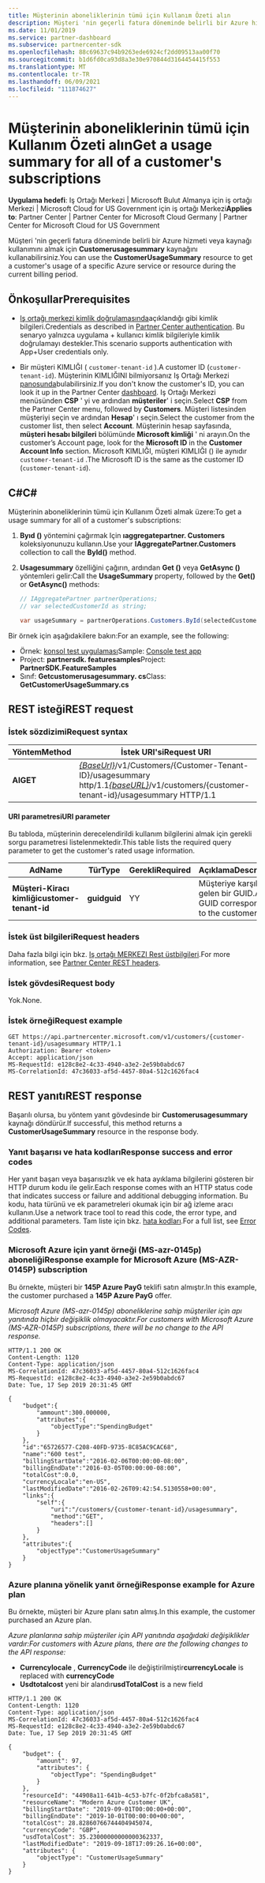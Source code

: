```yaml
---
title: Müşterinin aboneliklerinin tümü için Kullanım Özeti alın
description: Müşteri 'nin geçerli fatura döneminde belirli bir Azure hizmeti veya kaynağı kullanımını almak için CustomerUsageSummary kaynağını kullanabilirsiniz.
ms.date: 11/01/2019
ms.service: partner-dashboard
ms.subservice: partnercenter-sdk
ms.openlocfilehash: 88c69637c94b9263ede6924cf2dd09513aa00f70
ms.sourcegitcommit: b1d6fd0ca93d8a3e30e970844d3164454415f553
ms.translationtype: MT
ms.contentlocale: tr-TR
ms.lasthandoff: 06/09/2021
ms.locfileid: "111874627"
---
```

# <a name="get-a-usage-summary-for-all-of-a-customers-subscriptions"></a><span data-ttu-id="1b8da-103">Müşterinin aboneliklerinin tümü için Kullanım Özeti alın</span><span class="sxs-lookup"><span data-stu-id="1b8da-103">Get a usage summary for all of a customer's subscriptions</span></span>

<span data-ttu-id="1b8da-104">**Uygulama hedefi**: Iş Ortağı Merkezi | Microsoft Bulut Almanya için iş ortağı Merkezi | Microsoft Cloud for US Government için iş ortağı Merkezi</span><span class="sxs-lookup"><span data-stu-id="1b8da-104">**Applies to**: Partner Center | Partner Center for Microsoft Cloud Germany | Partner Center for Microsoft Cloud for US Government</span></span>

<span data-ttu-id="1b8da-105">Müşteri 'nin geçerli fatura döneminde belirli bir Azure hizmeti veya kaynağı kullanımını almak için **Customerusagesummary** kaynağını kullanabilirsiniz.</span><span class="sxs-lookup"><span data-stu-id="1b8da-105">You can use the **CustomerUsageSummary** resource to get a customer's usage of a specific Azure service or resource during the current billing period.</span></span>

## <a name="prerequisites"></a><span data-ttu-id="1b8da-106">Önkoşullar</span><span class="sxs-lookup"><span data-stu-id="1b8da-106">Prerequisites</span></span>

- <span data-ttu-id="1b8da-107">[Iş ortağı merkezi kimlik doğrulamasında](partner-center-authentication.md)açıklandığı gibi kimlik bilgileri.</span><span class="sxs-lookup"><span data-stu-id="1b8da-107">Credentials as described in [Partner Center authentication](partner-center-authentication.md).</span></span> <span data-ttu-id="1b8da-108">Bu senaryo yalnızca uygulama + kullanıcı kimlik bilgileriyle kimlik doğrulamayı destekler.</span><span class="sxs-lookup"><span data-stu-id="1b8da-108">This scenario supports authentication with App+User credentials only.</span></span>

- <span data-ttu-id="1b8da-109">Bir müşteri KIMLIĞI ( `customer-tenant-id` ).</span><span class="sxs-lookup"><span data-stu-id="1b8da-109">A customer ID (`customer-tenant-id`).</span></span> <span data-ttu-id="1b8da-110">Müşterinin KIMLIĞINI bilmiyorsanız Iş Ortağı Merkezi [panosunda](https://partner.microsoft.com/dashboard)bulabilirsiniz.</span><span class="sxs-lookup"><span data-stu-id="1b8da-110">If you don't know the customer's ID, you can look it up in the Partner Center [dashboard](https://partner.microsoft.com/dashboard).</span></span> <span data-ttu-id="1b8da-111">Iş Ortağı Merkezi menüsünden **CSP** ' yi ve ardından **müşteriler**' i seçin.</span><span class="sxs-lookup"><span data-stu-id="1b8da-111">Select **CSP** from the Partner Center menu, followed by **Customers**.</span></span> <span data-ttu-id="1b8da-112">Müşteri listesinden müşteriyi seçin ve ardından **Hesap**' ı seçin.</span><span class="sxs-lookup"><span data-stu-id="1b8da-112">Select the customer from the customer list, then select **Account**.</span></span> <span data-ttu-id="1b8da-113">Müşterinin hesap sayfasında, **müşteri hesabı bilgileri** bölümünde **Microsoft kimliği** ' ni arayın.</span><span class="sxs-lookup"><span data-stu-id="1b8da-113">On the customer’s Account page, look for the **Microsoft ID** in the **Customer Account Info** section.</span></span> <span data-ttu-id="1b8da-114">Microsoft KIMLIĞI, müşteri KIMLIĞI () ile aynıdır `customer-tenant-id` .</span><span class="sxs-lookup"><span data-stu-id="1b8da-114">The Microsoft ID is the same as the customer ID  (`customer-tenant-id`).</span></span>

## <a name="c"></a><span data-ttu-id="1b8da-115">C\#</span><span class="sxs-lookup"><span data-stu-id="1b8da-115">C\#</span></span>

<span data-ttu-id="1b8da-116">Müşterinin aboneliklerinin tümü için Kullanım Özeti almak üzere:</span><span class="sxs-lookup"><span data-stu-id="1b8da-116">To get a usage summary for all of a customer's subscriptions:</span></span>

1. <span data-ttu-id="1b8da-117">**Byıd ()** yöntemini çağırmak Için **ıaggregatepartner. Customers** koleksiyonunuzu kullanın.</span><span class="sxs-lookup"><span data-stu-id="1b8da-117">Use your **IAggregatePartner.Customers** collection to call the **ById()** method.</span></span>

2. <span data-ttu-id="1b8da-118">**Usagesummary** özelliğini çağırın, ardından **Get ()** veya **GetAsync ()** yöntemleri gelir:</span><span class="sxs-lookup"><span data-stu-id="1b8da-118">Call the **UsageSummary** property, followed by the **Get()** or **GetAsync()** methods:</span></span>

    ``` csharp
    // IAggregatePartner partnerOperations;
    // var selectedCustomerId as string;

    var usageSummary = partnerOperations.Customers.ById(selectedCustomerId).UsageSummary.Get();
    ```

<span data-ttu-id="1b8da-119">Bir örnek için aşağıdakilere bakın:</span><span class="sxs-lookup"><span data-stu-id="1b8da-119">For an example, see the following:</span></span>

- <span data-ttu-id="1b8da-120">Örnek: [konsol test uygulaması](console-test-app.md)</span><span class="sxs-lookup"><span data-stu-id="1b8da-120">Sample: [Console test app](console-test-app.md)</span></span>
- <span data-ttu-id="1b8da-121">Project: **partnersdk. featuresamples**</span><span class="sxs-lookup"><span data-stu-id="1b8da-121">Project: **PartnerSDK.FeatureSamples**</span></span>
- <span data-ttu-id="1b8da-122">Sınıf: **Getcustomerusagesummary. cs**</span><span class="sxs-lookup"><span data-stu-id="1b8da-122">Class: **GetCustomerUsageSummary.cs**</span></span>

## <a name="rest-request"></a><span data-ttu-id="1b8da-123">REST isteği</span><span class="sxs-lookup"><span data-stu-id="1b8da-123">REST request</span></span>

### <a name="request-syntax"></a><span data-ttu-id="1b8da-124">İstek sözdizimi</span><span class="sxs-lookup"><span data-stu-id="1b8da-124">Request syntax</span></span>

| <span data-ttu-id="1b8da-125">Yöntem</span><span class="sxs-lookup"><span data-stu-id="1b8da-125">Method</span></span>  | <span data-ttu-id="1b8da-126">İstek URI'si</span><span class="sxs-lookup"><span data-stu-id="1b8da-126">Request URI</span></span>                                                                                         |
|---------|-----------------------------------------------------------------------------------------------------|
| <span data-ttu-id="1b8da-127">**Al**</span><span class="sxs-lookup"><span data-stu-id="1b8da-127">**GET**</span></span> | <span data-ttu-id="1b8da-128">[*{BaseUrl}*](partner-center-rest-urls.md)/v1/Customers/{Customer-Tenant-ID}/usagesummary http/1.1</span><span class="sxs-lookup"><span data-stu-id="1b8da-128">[*{baseURL}*](partner-center-rest-urls.md)/v1/customers/{customer-tenant-id}/usagesummary HTTP/1.1</span></span> |

#### <a name="uri-parameter"></a><span data-ttu-id="1b8da-129">URI parametresi</span><span class="sxs-lookup"><span data-stu-id="1b8da-129">URI parameter</span></span>

<span data-ttu-id="1b8da-130">Bu tabloda, müşterinin derecelendirildi kullanım bilgilerini almak için gerekli sorgu parametresi listelenmektedir.</span><span class="sxs-lookup"><span data-stu-id="1b8da-130">This table lists the required query parameter to get the customer's rated usage information.</span></span>

| <span data-ttu-id="1b8da-131">Ad</span><span class="sxs-lookup"><span data-stu-id="1b8da-131">Name</span></span>                   | <span data-ttu-id="1b8da-132">Tür</span><span class="sxs-lookup"><span data-stu-id="1b8da-132">Type</span></span>     | <span data-ttu-id="1b8da-133">Gerekli</span><span class="sxs-lookup"><span data-stu-id="1b8da-133">Required</span></span> | <span data-ttu-id="1b8da-134">Açıklama</span><span class="sxs-lookup"><span data-stu-id="1b8da-134">Description</span></span>                           |
|------------------------|----------|----------|---------------------------------------|
| <span data-ttu-id="1b8da-135">**Müşteri-Kiracı kimliği**</span><span class="sxs-lookup"><span data-stu-id="1b8da-135">**customer-tenant-id**</span></span> | <span data-ttu-id="1b8da-136">**guid**</span><span class="sxs-lookup"><span data-stu-id="1b8da-136">**guid**</span></span> | <span data-ttu-id="1b8da-137">Y</span><span class="sxs-lookup"><span data-stu-id="1b8da-137">Y</span></span>        | <span data-ttu-id="1b8da-138">Müşteriye karşılık gelen bir GUID.</span><span class="sxs-lookup"><span data-stu-id="1b8da-138">A GUID corresponding to the customer.</span></span> |

### <a name="request-headers"></a><span data-ttu-id="1b8da-139">İstek üst bilgileri</span><span class="sxs-lookup"><span data-stu-id="1b8da-139">Request headers</span></span>

<span data-ttu-id="1b8da-140">Daha fazla bilgi için bkz. [Iş ortağı MERKEZI Rest üstbilgileri](headers.md).</span><span class="sxs-lookup"><span data-stu-id="1b8da-140">For more information, see [Partner Center REST headers](headers.md).</span></span>

### <a name="request-body"></a><span data-ttu-id="1b8da-141">İstek gövdesi</span><span class="sxs-lookup"><span data-stu-id="1b8da-141">Request body</span></span>

<span data-ttu-id="1b8da-142">Yok.</span><span class="sxs-lookup"><span data-stu-id="1b8da-142">None.</span></span>

### <a name="request-example"></a><span data-ttu-id="1b8da-143">İstek örneği</span><span class="sxs-lookup"><span data-stu-id="1b8da-143">Request example</span></span>

```http
GET https://api.partnercenter.microsoft.com/v1/customers/{customer-tenant-id}/usagesummary HTTP/1.1
Authorization: Bearer <token>
Accept: application/json
MS-RequestId: e128c8e2-4c33-4940-a3e2-2e59b0abdc67
MS-CorrelationId: 47c36033-af5d-4457-80a4-512c1626fac4
```

## <a name="rest-response"></a><span data-ttu-id="1b8da-144">REST yanıtı</span><span class="sxs-lookup"><span data-stu-id="1b8da-144">REST response</span></span>

<span data-ttu-id="1b8da-145">Başarılı olursa, bu yöntem yanıt gövdesinde bir **Customerusagesummary** kaynağı döndürür.</span><span class="sxs-lookup"><span data-stu-id="1b8da-145">If successful, this method returns a **CustomerUsageSummary** resource in the response body.</span></span>

### <a name="response-success-and-error-codes"></a><span data-ttu-id="1b8da-146">Yanıt başarısı ve hata kodları</span><span class="sxs-lookup"><span data-stu-id="1b8da-146">Response success and error codes</span></span>

<span data-ttu-id="1b8da-147">Her yanıt başarı veya başarısızlık ve ek hata ayıklama bilgilerini gösteren bir HTTP durum kodu ile gelir.</span><span class="sxs-lookup"><span data-stu-id="1b8da-147">Each response comes with an HTTP status code that indicates success or failure and additional debugging information.</span></span> <span data-ttu-id="1b8da-148">Bu kodu, hata türünü ve ek parametreleri okumak için bir ağ izleme aracı kullanın.</span><span class="sxs-lookup"><span data-stu-id="1b8da-148">Use a network trace tool to read this code, the error type, and additional parameters.</span></span> <span data-ttu-id="1b8da-149">Tam liste için bkz. [hata kodları](error-codes.md).</span><span class="sxs-lookup"><span data-stu-id="1b8da-149">For a full list, see [Error Codes](error-codes.md).</span></span>

### <a name="response-example-for-microsoft-azure-ms-azr-0145p-subscription"></a><span data-ttu-id="1b8da-150">Microsoft Azure için yanıt örneği (MS-azr-0145p) aboneliği</span><span class="sxs-lookup"><span data-stu-id="1b8da-150">Response example for Microsoft Azure (MS-AZR-0145P) subscription</span></span>

<span data-ttu-id="1b8da-151">Bu örnekte, müşteri bir **145P Azure PayG** teklifi satın almıştır.</span><span class="sxs-lookup"><span data-stu-id="1b8da-151">In this example, the customer purchased a **145P Azure PayG** offer.</span></span>

<span data-ttu-id="1b8da-152">*Microsoft Azure (MS-azr-0145p) aboneliklerine sahip müşteriler için apı yanıtında hiçbir değişiklik olmayacaktır.*</span><span class="sxs-lookup"><span data-stu-id="1b8da-152">*For customers with Microsoft Azure (MS-AZR-0145P) subscriptions, there will be no change to the API response.*</span></span>

```http
HTTP/1.1 200 OK
Content-Length: 1120
Content-Type: application/json
MS-CorrelationId: 47c36033-af5d-4457-80a4-512c1626fac4
MS-RequestId: e128c8e2-4c33-4940-a3e2-2e59b0abdc67
Date: Tue, 17 Sep 2019 20:31:45 GMT

{
    "budget":{
        "ammount":300.000000,
        "attributes":{
            "objectType":"SpendingBudget"
        }
    },
    "id":"65726577-C208-40FD-9735-8C85AC9CAC68",
    "name":"600 test",
    "billingStartDate":"2016-02-06T00:00:00-08:00",
    "billingEndDate":"2016-03-05T00:00:00-08:00",
    "totalCost":0.0,
    "currencyLocale":"en-US",
    "lastModifiedDate":"2016-02-26T09:42:54.5130558+00:00",
    "links":{
        "self":{
            "uri":"/customers/{customer-tenant-id}/usagesummary",
            "method":"GET",
            "headers":[]
        }
    },
    "attributes":{
        "objectType":"CustomerUsageSummary"
    }
}
```

### <a name="response-example-for-azure-plan"></a><span data-ttu-id="1b8da-153">Azure planına yönelik yanıt örneği</span><span class="sxs-lookup"><span data-stu-id="1b8da-153">Response example for Azure plan</span></span>

<span data-ttu-id="1b8da-154">Bu örnekte, müşteri bir Azure planı satın almış.</span><span class="sxs-lookup"><span data-stu-id="1b8da-154">In this example, the customer purchased an Azure plan.</span></span>

<span data-ttu-id="1b8da-155">*Azure planlarına sahip müşteriler için API yanıtında aşağıdaki değişiklikler vardır:*</span><span class="sxs-lookup"><span data-stu-id="1b8da-155">*For customers with Azure plans, there are the following changes to the API response:*</span></span>

- <span data-ttu-id="1b8da-156">**Currencylocale** , **CurrencyCode** ile değiştirilmiştir</span><span class="sxs-lookup"><span data-stu-id="1b8da-156">**currencyLocale** is replaced with **currencyCode**</span></span>
- <span data-ttu-id="1b8da-157">**Usdtotalcost** yeni bir alandır</span><span class="sxs-lookup"><span data-stu-id="1b8da-157">**usdTotalCost** is a new field</span></span>

```http
HTTP/1.1 200 OK
Content-Length: 1120
Content-Type: application/json
MS-CorrelationId: 47c36033-af5d-4457-80a4-512c1626fac4
MS-RequestId: e128c8e2-4c33-4940-a3e2-2e59b0abdc67
Date: Tue, 17 Sep 2019 20:31:45 GMT

{
    "budget": {
        "amount": 97,
        "attributes": {
            "objectType": "SpendingBudget"
        }
    },
    "resourceId": "44908a11-641b-4c53-b7fc-0f2bfca8a581",
    "resourceName": "Modern Azure Customer UK",
    "billingStartDate": "2019-09-01T00:00:00+00:00",
    "billingEndDate": "2019-10-01T00:00:00+00:00",
    "totalCost": 28.82860766744404945074,
    "currencyCode": "GBP",
    "usdTotalCost": 35.23000000000000362337,
    "lastModifiedDate": "2019-09-18T17:09:26.16+00:00",
    "attributes": {
        "objectType": "CustomerUsageSummary"
    }
}
```
